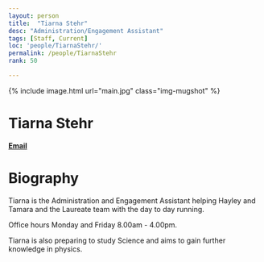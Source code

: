 ```yaml
---
layout: person
title:  "Tiarna Stehr"
desc: "Administration/Engagement Assistant"
tags: [Staff, Current]
loc: 'people/TiarnaStehr/'
permalink: /people/TiarnaStehr
rank: 50

---
```

 
{% include image.html url="main.jpg" class="img-mugshot" %}
<div class="text-center" markdown="1">

# Tiarna Stehr
[**Email**](mailto:t.stehr@uq.edu.au)
</div>
 
# Biography

Tiarna is the Administration and Engagement Assistant helping Hayley and Tamara and the Laureate team with the day to day running. 

Office hours Monday and Friday 8.00am - 4.00pm.

Tiarna is also preparing to study Science and aims to gain further knowledge in physics. 

